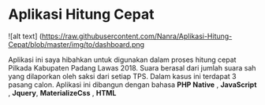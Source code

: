 # Aplikasi Hitung Cepat

![alt text] (https://raw.githubusercontent.com/Nanra/Aplikasi-Hitung-Cepat/blob/master/img/to/dashboard.png

Aplikasi ini saya hibahkan untuk digunakan dalam proses hitung cepat Pilkada Kabupaten Padang Lawas 2018. Suara berasal dari jumlah suara sah yang dilaporkan oleh saksi dari setiap TPS. Dalam kasus ini terdapat 3 pasang calon.
Aplikasi ini dibangun dengan bahasa **PHP Native** , **JavaScript** , **Jquery**,  **MaterializeCss** , **HTML**
